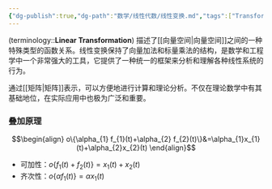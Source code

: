 ```yaml
---
{"dg-publish":true,"dg-path":"数学/线性代数/线性变换.md","tags":["Transform","Linear"],"aliases":["叠加原理"],"permalink":"/数学/线性代数/线性变换/","dgPassFrontmatter":true,"noteIcon":"","created":"2024-06-02T16:12:07.533+08:00","updated":"2024-11-23T23:06:05.188+08:00"}
---
```



(terminology::**Linear Transformation**)
描述了[[向量空间\|向量空间]]之间的一种特殊类型的函数关系。线性变换保持了向量加法和标量乘法的结构，是数学和工程学中一个非常强大的工具，它提供了一种统一的框架来分析和理解各种线性系统的行为。

通过[[矩阵\|矩阵]]表示，可以方便地进行计算和理论分析。不仅在理论数学中有其基础地位，在实际应用中也极为广泛和重要。


### 叠加原理
$$\begin{align}
o\{\alpha_{1} f_{1}(t)+\alpha_{2} f_{2}(t)\}&=\alpha_{1}x_{1}(t)+\alpha_{2}x_{2}(t)
\end{align}$$

- 可加性：$o\{f_{1}(t)+f_{2}(t)\}=x_{1}(t)+x_{2}(t)$
- 齐次性：$o\{\alpha f_{1}(t)\}=\alpha x_{1}(t)$

